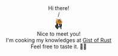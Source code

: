 <div align="center">
 Hi there!
</div>
<div align="center">
/
</div>
<div align="center">
 <img src="https://github.com/gist-rs/gist-rs/blob/main/public/img/kat.png?raw=true" width="32" height="32"/>
</div>
<div align="center">
  Nice to meet you!<br/>
  I'm cooking my knowledges at <a href="https://gist.rs/">Gist of Rust</a><br/>
  Feel free to taste it. 🦀🔥
</div>
